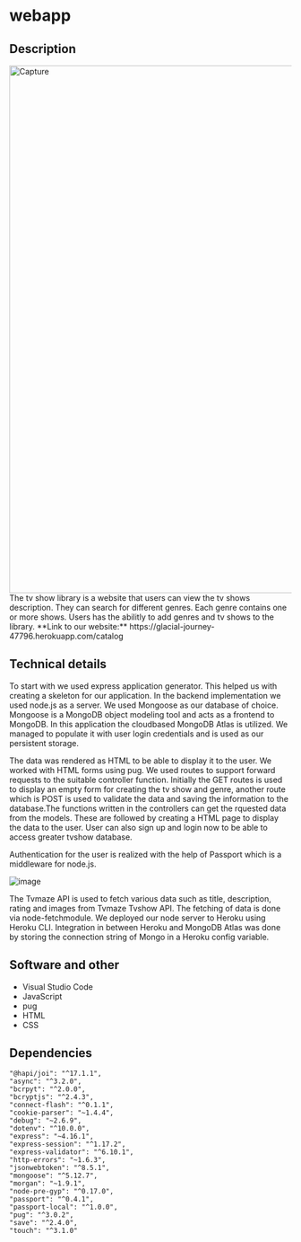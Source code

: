 
# webapp

## Description
<img width="940" alt="Capture" src="https://user-images.githubusercontent.com/45126152/122805345-469ebe00-d2c9-11eb-8d60-010bfcfa683e.PNG">
The tv show library is a website that users can view the tv shows description. They can search for different genres. Each genre contains one or more shows. Users has the abilitly to add genres and tv shows to the library.
**Link to our website:**
https://glacial-journey-47796.herokuapp.com/catalog

## Technical details

To start with we used express application generator. This helped us with creating a skeleton for our application. In the backend implementation we used node.js as a server. We used Mongoose as our database of choice. Mongoose is a MongoDB object modeling tool and acts as a frontend to MongoDB. In this application the cloudbased MongoDB Atlas is utilized. We managed to populate it with user login credentials and is used as our persistent storage.

The data was rendered as HTML to be able to display it to the user. We worked with HTML forms using pug. We used routes to support forward requests to the suitable controller function. Initially the GET routes is used to display an empty form for creating the tv show and genre, another route which is POST is used to validate the data and saving the information to the database.The functions written in the controllers can get the rquested data from the models. These are followed by creating a HTML page to display the data to the user. User can also sign up and login now to be able to access greater tvshow database. 

Authentication for the user is realized with the help of Passport which is a middleware for node.js.


![image](https://user-images.githubusercontent.com/45126152/122805864-eb210000-d2c9-11eb-897f-d81822154aea.png)


The Tvmaze API is used to fetch various data such as title, description, rating and images from Tvmaze Tvshow API. The fetching of data is done via node-fetchmodule.
We deployed our node server to Heroku using Heroku CLI. Integration in between Heroku and MongoDB Atlas was done by storing the connection string of Mongo in a Heroku config variable. 



## Software and other

* Visual Studio Code
* JavaScript
* pug
* HTML
* CSS

## Dependencies

    "@hapi/joi": "^17.1.1",
    "async": "^3.2.0",
    "bcrpyt": "^2.0.0",
    "bcryptjs": "^2.4.3",
    "connect-flash": "^0.1.1",
    "cookie-parser": "~1.4.4",
    "debug": "~2.6.9",
    "dotenv": "^10.0.0",
    "express": "~4.16.1",
    "express-session": "^1.17.2",
    "express-validator": "^6.10.1",
    "http-errors": "~1.6.3",
    "jsonwebtoken": "^8.5.1",
    "mongoose": "^5.12.7",
    "morgan": "~1.9.1",
    "node-pre-gyp": "^0.17.0",
    "passport": "^0.4.1",
    "passport-local": "^1.0.0",
    "pug": "^3.0.2",
    "save": "^2.4.0",
    "touch": "^3.1.0"
